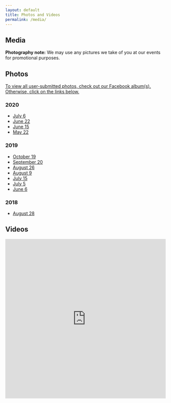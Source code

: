 ```yaml
---
layout: default
title: Photos and Videos
permalink: /media/
---
```


## Media

**Photography note:** We may use any pictures we take of you at our events for promotional purposes.

## Photos

[To view all user-submitted photos, check out our Facebook album(s). Otherwise, click on the links below.](https://www.facebook.com/groups/kwsportracing/photos/?filter=albums)

### 2020

- [July 6](https://www.facebook.com/media/set/?set=oa.2649250712012776&type=3)
- [June 22](https://www.facebook.com/media/set/?set=oa.2638254766445704&type=3)
- [June 15](https://www.facebook.com/media/set/?set=oa.2634018316869349&type=3)
- [May 22](https://www.facebook.com/media/set/?set=oa.2612200025717845&type=3) 

### 2019

- [October 19](https://chrisjohnson.pixieset.com/ksratgrandbend/)
- [September 20](tps://karolinapelcphotography.pixieset.com/ksrsept20/)
- [August 26](tps://karolinapelcphotography.pixieset.com/ksraugust26/)
- [August 9](https://karolinapelcphotography.pixieset.com/ksraugust9/)
- [July 15](https://karolinapelcphotography.pixieset.com/ksrjuly15/)
- [July 5](https://www.facebook.com/media/set/?set=oa.2347240018880515)
- [June 6](https://www.facebook.com/media/set/?set=oa.2323560264581824)

### 2018

* [August 28](https://www.facebook.com/media/set/?set=oa.2158698174401368)

## Videos

<iframe width="100%" height="500px" src="https://www.youtube.com/embed/04iVIVKCyrg" frameborder="0" allow="accelerometer; autoplay; encrypted-media; gyroscope; picture-in-picture" allowfullscreen></iframe>

